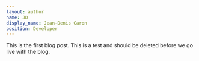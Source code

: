 ```yaml
---
layout: author
name: JD
display_name: Jean-Denis Caron
position: Developer
---
```

This is the first blog post. This is a test and should be deleted before we go live with the blog.